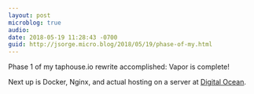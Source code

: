 ```yaml
---
layout: post
microblog: true
audio: 
date: 2018-05-19 11:28:43 -0700
guid: http://jsorge.micro.blog/2018/05/19/phase-of-my.html
---
```

Phase 1 of my taphouse.io rewrite accomplished: Vapor is complete!

Next up is Docker, Nginx, and actual hosting on a server at [Digital Ocean](https://m.do.co/c/b54194754f24).
